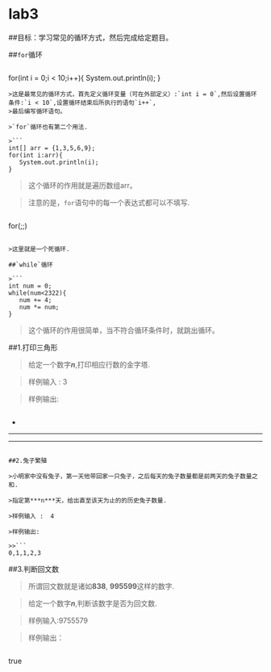 # lab3
##目标：学习常见的循环方式，然后完成给定题目。

##`for`循环

>```
for(int i = 0;i < 10;i++){
   System.out.println(i);
}
```
>这是最常见的循环方式，首先定义循环变量（可在外部定义）:`int i = 0`,然后设置循环条件:`i < 10`,设置循环结束后所执行的语句`i++`,
>最后编写循环语句。

>`for`循环也有第二个用法.

>```
int[] arr = {1,3,5,6,9};
for(int i:arr){
   System.out.println(i);
}
```
>这个循环的作用就是遍历数组arr。

>注意的是，`for`语句中的每一个表达式都可以不填写.

>```
for(;;)
```

>这里就是一个死循环.

##`while`循环

>```
int num = 0;
while(num<2322){
   num += 4;
   num *= num;
}
```

>这个循环的作用很简单，当不符合循环条件时，就跳出循环。
 
##1.打印三角形

>给定一个数字***n***,打印相应行数的金字塔.

>样例输入 : 3

>样例输出:

>>```
  *
 ***
*****
```

##2.兔子繁殖

>小明家中没有兔子，第一天他带回家一只兔子，之后每天的兔子数量都是前两天的兔子数量之和.

>指定第***n***天，给出直至该天为止的的历史兔子数量.

>样例输入 :  4

>样例输出:

>>```
0,1,1,2,3
```

##3.判断回文数

>所谓回文数就是诸如**838**,  **995599**这样的数字.

>给定一个数字***n***,判断该数字是否为回文数.

>样例输入:9755579

>样例输出：

>>```
true
```



